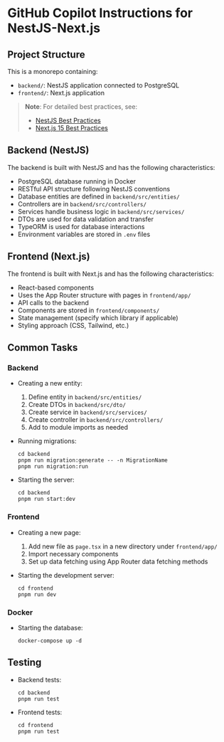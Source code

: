 # GitHub Copilot Instructions for NestJS-Next.js

## Project Structure

This is a monorepo containing:

- `backend/`: NestJS application connected to PostgreSQL
- `frontend/`: Next.js application

> **Note**: For detailed best practices, see:
>
> - [NestJS Best Practices](./prompts/nestjs-best-practices.prompt.md)
> - [Next.js 15 Best Practices](./prompts/nextjs15-best-practices.prompt.md)

## Backend (NestJS)

The backend is built with NestJS and has the following characteristics:

- PostgreSQL database running in Docker
- RESTful API structure following NestJS conventions
- Database entities are defined in `backend/src/entities/`
- Controllers are in `backend/src/controllers/`
- Services handle business logic in `backend/src/services/`
- DTOs are used for data validation and transfer
- TypeORM is used for database interactions
- Environment variables are stored in `.env` files

## Frontend (Next.js)

The frontend is built with Next.js and has the following characteristics:

- React-based components
- Uses the App Router structure with pages in `frontend/app/`
- API calls to the backend
- Components are stored in `frontend/components/`
- State management (specify which library if applicable)
- Styling approach (CSS, Tailwind, etc.)

## Common Tasks

### Backend

- Creating a new entity:

  1. Define entity in `backend/src/entities/`
  2. Create DTOs in `backend/src/dto/`
  3. Create service in `backend/src/services/`
  4. Create controller in `backend/src/controllers/`
  5. Add to module imports as needed

- Running migrations:

  ```
  cd backend
  pnpm run migration:generate -- -n MigrationName
  pnpm run migration:run
  ```

- Starting the server:
  ```
  cd backend
  pnpm run start:dev
  ```

### Frontend

- Creating a new page:

  1. Add new file as `page.tsx` in a new directory under `frontend/app/`
  2. Import necessary components
  3. Set up data fetching using App Router data fetching methods

- Starting the development server:
  ```
  cd frontend
  pnpm run dev
  ```

### Docker

- Starting the database:
  ```
  docker-compose up -d
  ```

## Testing

- Backend tests:

  ```
  cd backend
  pnpm run test
  ```

- Frontend tests:
  ```
  cd frontend
  pnpm run test
  ```
